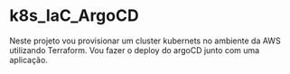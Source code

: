 # k8s_IaC_ArgoCD


Neste projeto vou provisionar um cluster kubernets no ambiente da AWS 
utilizando Terraform.  Vou fazer o deploy do argoCD junto com uma 
aplicação.

<div class="github-card" data-user="lepture"></div>
<script src="https://cdn.jsdelivr.net/gh/lepture/github-cards@latest/jsdelivr/widget.js"></script>

<meta name="gc:base" content="http://lab.lepture.com/github-cards/">
<meta name="gc:theme" content="medium">
<meta name="gc:client-id" content="client id string">
<meta name="gc:client-secret" content="client secret string">